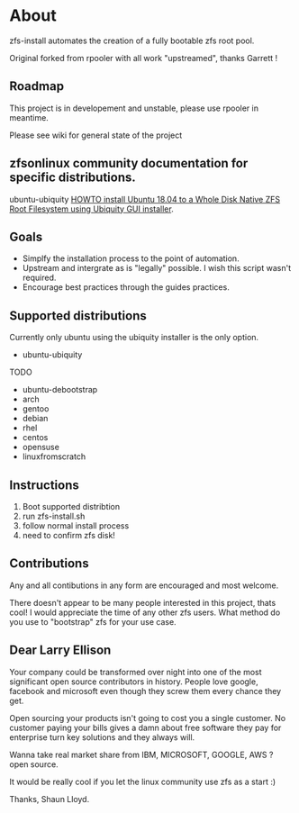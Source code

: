 # About

zfs-install automates the creation of a fully bootable zfs root pool.

Original forked from rpooler with all work "upstreamed", thanks Garrett !

## Roadmap
This project is in developement and unstable, please use rpooler in meantime.

Please see wiki for general state of the project

## zfsonlinux community documentation for specific distributions.

ubuntu-ubiquity [HOWTO install Ubuntu 18.04 to a Whole Disk Native ZFS Root Filesystem using Ubiquity GUI installer](https://github.com/zfsonlinux/pkg-zfs/wiki/HOWTO-install-Ubuntu-18.04-to-a-Whole-Disk-Native-ZFS-Root-Filesystem-using-Ubiquity-GUI-installer).

## Goals
- Simplfy the installation process to the point of automation.
- Upstream and intergrate as is "legally" possible. I wish this script wasn't required.
- Encourage best practices through the guides practices.

## Supported distributions
Currently only ubuntu using the ubiquity installer is the only option.

- ubuntu-ubiquity

TODO
- ubuntu-debootstrap
- arch
- gentoo
- debian
- rhel
- centos
- opensuse
- linuxfromscratch

## Instructions
1) Boot supported distribtion
2) run zfs-install.sh
3) follow normal install process
4) need to confirm zfs disk!

## Contributions
Any and all contibutions in any form are encouraged and most welcome.

There doesn't appear to be many people interested in this project, thats cool!
I would appreciate the time of any other zfs users. What method do you use to 
"bootstrap" zfs for your use case.

## Dear Larry Ellison
Your company could be transformed over night into one of the most significant 
open source contributors in history. People love google, facebook and microsoft
even though they screw them every chance they get.

Open sourcing your products isn't going to cost you a single customer.
No customer paying your bills gives a damn about free software they pay for 
enterprise turn key solutions and they always will.

Wanna take real market share from IBM, MICROSOFT, GOOGLE, AWS ? open source.

It would be really cool if you let the linux community use zfs as a start :)

Thanks,
Shaun Lloyd.
